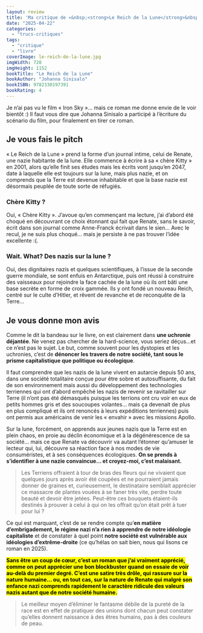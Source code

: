 ```yaml
---
layout: review
title: 'Ma critique de «&nbsp;<strong>Le Reich de la Lune</strong>&nbsp;» de <em>Johanna Sinisalo</em>'
date: "2025-04-22"
categories: 
  - "trucs-critiques"
tags: 
  - "critique"
  - "livre"
coverImage: le-reich-de-la-lune.jpg
imgWidth: 720
imgHeight: 1152
bookTitle: "Le Reich de la Lune"
bookAuthor: "Johanna Sinisalo"
bookISBN: 9782330197391           
bookRating: 4
---
```


<p>Je n’ai pas vu le film «&nbsp;<span lang="en">Iron Sky</span>&nbsp;»… mais ce roman me donne envie de le voir bientôt :) Il faut vous dire que Johanna Sinisalo a participé à l’écriture du scénario du film, pour finalement en tirer ce roman.

<h2>Je vous fais le pitch</h2>

<p>«&nbsp;Le Reich de la Lune&nbsp;» prend la forme d’un journal intime, celui de Renate, une nazie habitante de la lune. Elle commence à écrire à sa «&nbsp;chère Kitty&nbsp;» en 2001, alors qu’elle finit ses études mais les écrits vont jusqu’en 2047, date à laquelle elle est toujours sur la lune, mais plus nazie, et on comprends que la Terre est devenue inhabitable et que la base nazie est désormais peuplée de toute sorte de réfugiés.</p>

<h3>Chère Kitty&nbsp;?</h3>
<p>Oui, «&nbsp;Chère Kitty&nbsp;». J’avoue qu’en commençant ma lecture, j’ai d’abord été choqué en découvrant ce choix étonnant qui fait que Renate, sans le savoir, écrit dans son journal comme Anne-Franck écrivait dans le sien… Avec le recul, je ne suis plus choqué… mais je persiste à ne pas trouver l’idée excellente :(.

<h3><span lang="en">Wait. What?</span> Des nazis sur la lune&nbsp;?</h3>
<p>Oui, des dignitaires nazis et quelques scientifiques, à l’issue de la seconde guerre mondiale, se sont enfuis en Antarctique, puis ont réussi à construire des vaisseaux pour rejoindre la face cachée de la lune où ils ont bâti une base secrète en forme de croix gammée. Ils y ont fondé un nouveau Reich, centré sur le culte d’Hitler, et rêvent de revanche et de reconquête de la Terre…</p>

<h2>Je vous donne mon avis</h2>

<p>Comme le dit la bandeau sur le livre, on est clairement dans <strong>une uchronie déjantée</strong>. Ne venez pas chercher de la hard-science, vous seriez déçus…et ce n’est pas le sujet. Le but, comme souvent pour les dystopies et les uchronies, c’est de <strong>dénoncer les travers de notre société, tant sous le prisme capitalistique  que politique ou écologique</strong>.</p>
<p>Il faut comprendre que les nazis de la lune vivent en autarcie depuis 50&nbsp;ans, dans une société totalitaire conçue pour être sobre et autosuffisante, du fait de son environnement mais aussi du développement des technologies terriennes qui ont d’abord empêché les nazis de revenir se ravitailler sur Terre (il n’ont pas été démasqués puisque les terrions ont cru voir en eux de petits hommes gris et des soucoupes volantes… mais ça devenait de plus en plus compliqué et ils ont renoncés à leurs expéditions terriennes) puis ont permis aux américains de venir les «&nbsp;envahir&nbsp;» avec les missions Apollo.</p>
<p>Sur la lune, forcément, on apprends aux jeunes nazis que la Terre est en plein chaos, en proie au déclin économique et à la dégénérescence de sa société… mais ce que Renate va découvrir va autant l’étonner qu’amuser le lecteur qui, lui, découvre sa réaction face à nos modes de vie consuméristes, et à ses conséquences écologiques. <strong>On se prends à s’identifier à une nazie convaincue… et croyez-moi, c’est malaisant.</strong></p>

<blockquote class="citation">
  <p>Les Terriens offraient à tour de bras des fleurs qui ne vivaient que quelques jours après avoir été coupées et ne pourraient jamais donner de graines et, curieusement, le destinataire semblait apprécier ce massacre de plantes vouées à se faner très vite, perdre toute beauté et devoir être jetées. Peut-être ces bouquets étaient-ils destinés à prouver à celui à qui on les offrait qu’on était prêt à tuer pour lui&nbsp;?</p>
</blockquote>

<p>Ce qui est marquant, c’est de se rendre compte qu’<strong>en matière d’embrigadement, le régime nazi n’a rien à apprendre de notre idéologie capitaliste</strong> et de constater à quel point <strong>notre société est vulnérable aux idéologies d’extrême-droite</strong> (ce qu’hélas on sait bien, nous qui lisons ce roman en 2025).</p>

<p><strong><mark>Sans être un coup de cœur, c’est un roman que j’ai vraiment apprécié, comme on peut apprécier une bon <span lang="en">blockbuster</span> quand on essaie de voir au-delà du premier degré. C’est une satire très drôle, qui rassure sur la nature humaine… ou, en tout cas, sur la nature de Renate qui malgré son enfance nazi comprends rapidement le caractère ridicule des valeurs nazis autant que de notre société humaine.</mark></strong></p>

<blockquote class="citation">
  <p>Le meilleur moyen d’éliminer le fantasme débile de la pureté de la race est en effet de pratiquer des unions dont chacun peut constater qu’elles donnent naissance à des êtres humains, pas à des couleurs de peau.</p>
</blockquote>
